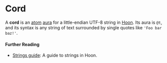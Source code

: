 # Cord

A **cord** is an [atom](/glossary/atom) [aura](/glossary/aura) for a little-endian UTF-8 string in [Hoon](/glossary/hoon). Its aura is `@t`, and its syntax is any string of text surrounded by single quotes like `'Foo bar baz!'`.

#### Further Reading

- [Strings guide](/language/hoon/guides/strings): A guide to strings in Hoon.

